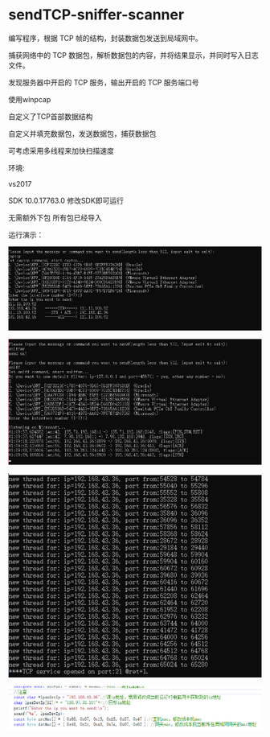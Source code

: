 # sendTCP-sniffer-scanner
编写程序，根据 TCP 帧的结构，封装数据包发送到局域网中。  

捕获网络中的 TCP 数据包，解析数据包的内容，并将结果显示，并同时写入日志文件。    

发现服务器中开启的 TCP 服务，输出开启的 TCP 服务端口号

使用winpcap  

自定义了TCP首部数据结构  

自定义并填充数据包，发送数据包，捕获数据包   

可考虑采用多线程来加快扫描速度   

环境:

vs2017 

SDK 10.0.17763.0   修改SDK即可运行   

无需额外下包 所有包已经导入


运行演示：

![Image text](https://github.com/elfisworking/sendTCP-sniffer-scanner/blob/master/img/tcp.png)

![Image text](https://github.com/elfisworking/sendTCP-sniffer-scanner/blob/master/img/sniffer.png)

![Image text](https://github.com/elfisworking/sendTCP-sniffer-scanner/blob/master/img/scanner.png)

![Image text](https://github.com/elfisworking/sendTCP-sniffer-scanner/blob/master/img/TIM%E6%88%AA%E5%9B%BE20190511011053.png)
